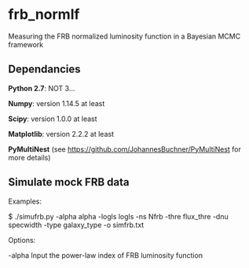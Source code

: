 # frb_normlf
Measuring the FRB normalized luminosity function in a Bayesian MCMC framework

## Dependancies
**Python 2.7**: NOT 3... 

**Numpy**: version 1.14.5 at least

**Scipy**: version 1.0.0 at least

**Matplotlib**: version 2.2.2 at least

**PyMultiNest** (see https://github.com/JohannesBuchner/PyMultiNest for more details)

## Simulate mock FRB data
Examples: 

$ ./simufrb.py -alpha alpha -logls logls -ns Nfrb -thre flux_thre -dnu specwidth -type galaxy_type -o simfrb.txt

Options: 

-alpha          Input the power-law index of FRB luminosity function

